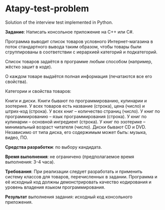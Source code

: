 # Atapy-test-problem
Solution of the interview test  implemented in Python. 

__Задание__: Написать консольное приложение на C++ или C#.

Программа выводит список товаров условного Интернет-магазина в поток стандартного вывода таким образом, чтобы товары были сгруппированы в соответствии с иерархией категорий и подкатегорий.

Список товаров задаётся в программе любым способом (например, жёстко зашит в коде).

О каждом товаре выдаётся полная информация (печатаются все его свойства).

Категории и свойства товаров:

Книги и диски. Книги бывают по программированию, кулинарии и эзотерике. У всех товаров есть название (строка), цена (число) и штрих-код (строка). У всех книг – количество страниц (число). У книг по программированию – язык программирования (строка). У книг по кулинарии – основной ингредиент (строка). У книг по эзотерике – минимальный возраст читателя (число). Диски бывают CD и DVD. Независимо от типа диска, его содержимым может быть: музыка, видео, ПО.

__Средства разработки__: по выбору кандидата.

__Время выполнения__: не ограничено (предполагаемое время выполнения: 3-4 часа).

__Требования__: При реализации следует разработать и применить систему классов для товаров, перечисленных в задании. Программа и её исходный код должны демонстрировать качество кодирования и уровень владения языком программирования.

__Результат__ выполнения задания: исходный код консольного приложения.
